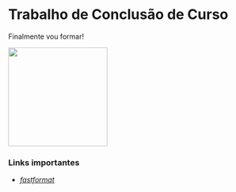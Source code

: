 # Trabalho de Conclusão de Curso
Finalmente vou formar!

<img width="200" src="https://github.com/user-attachments/assets/b5ce8242-49cb-462c-b303-2b8399036538" />

### Links importantes
- _[fastformat](https://app.fastformat.co/documents/my/)_
